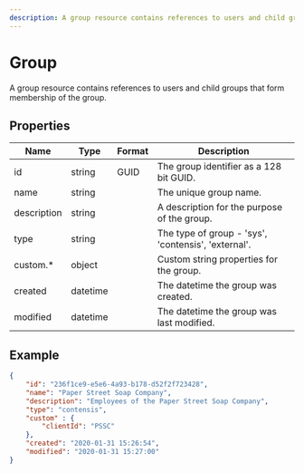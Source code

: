```yaml
---
description: A group resource contains references to users and child groups that form membership of the group.
---
```

# Group

A group resource contains references to users and child groups that form membership of the group.

## Properties

| Name | Type | Format | Description |
|-|-|-|--|
| id | string | GUID | The group identifier as a 128 bit GUID. |
| name | string | | The unique group name. |
| description | string | | A description for the purpose of the group. |
| type | string | | The type of group - 'sys', 'contensis', 'external'. |
| custom.* | object | | Custom string properties for the group. |
| created | datetime | | The datetime the group was created. |
| modified | datetime | | The datetime the group was last modified. |

## Example

```json
{
    "id": "236f1ce9-e5e6-4a93-b178-d52f2f723428",
    "name": "Paper Street Soap Company",
    "description": "Employees of the Paper Street Soap Company", 
    "type": "contensis",
    "custom" : {
        "clientId": "PSSC"
    },
    "created": "2020-01-31 15:26:54",
    "modified": "2020-01-31 15:27:00"    
}
```